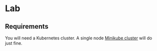 # Lab

## Requirements

You will need a Kubernetes cluster. A single node [Minikube cluster](https://minikube.sigs.k8s.io/docs/start/) will do just fine.